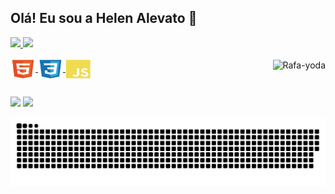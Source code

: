 ## Olá! Eu sou a Helen Alevato 👋
<div>
  <a href="https://github.com/HelenAlevato">
  <img height="140em" src="https://github-readme-stats.vercel.app/api?username=HelenAlevato&show_icons=true&theme=radical&include_all_commits=true&count_private=true"/>
  <img height="140em" src="https://github-readme-stats.vercel.app/api/top-langs/?username=HelenAlevato&layout=compact&langs_count=7&theme=radical"/>
</div>
  <div style="display: inline_block"><br>
  <img align="center" alt="Helen-HTML" height="30" width="40" src="https://raw.githubusercontent.com/devicons/devicon/master/icons/html5/html5-original.svg">
  <img align="center" alt="Helen-CSS" height="30" width="40" src="https://raw.githubusercontent.com/devicons/devicon/master/icons/css3/css3-original.svg">
  <img align="center" alt="Helen-Js" height="30" width="40" src="https://raw.githubusercontent.com/devicons/devicon/master/icons/javascript/javascript-plain.svg">
  <img align="right" alt="Rafa-yoda" src="https://cdn.discordapp.com/attachments/832739642189152257/886118431965986867/ezgif.com-gif-maker.gif">
</div>
  
  ##
  
  <div> 
  <a href = "mailto:helenalevato1994@gmail.com"><img src="https://img.shields.io/badge/Gmail-8B0000?style=for-the-badge&logo=gmail&logoColor=white"></a>
  <a href="https://www.linkedin.com/in/helen-alevato/" target="_blank"><img src="https://img.shields.io/badge/-LinkedIn-%230077B5?style=for-the-badge&logo=linkedin&logoColor=white" target="_blank"></a> 
 
  ![Snake animation](https://github.com/HelenAlevato/HelenAlevato/blob/output/github-contribution-grid-snake.svg)
 
</div>
